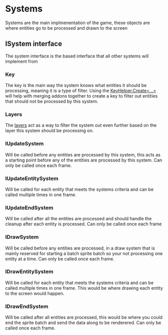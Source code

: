 # Systems
Systems are the main implmenentation of the game, these objects are where entities go to be processed and
drawn to the screen

## ISystem interface
The system interface is the based interface that all other systems will implement from

### Key
The key is the main way the system knows what entities it should be processing, meaning it is a type of filter.  Using the
[KeyHelper.Create<...>](/api/component-system/key-helper) will help with merging addons together to create a key to filter
out entities that should not be processed by this system.
### Layers
The [layers](/api/component-system/layer) act as a way to filter the system out even further based on the layer this system
should be processing on.

### IUpdateSystem
Will be called before any entities are processed by this system, this acts as a starting point before any of the entities
are processed by this system.  Can only be called once each frame.

### IUpdateEntitySystem
Will be called for each entity that meets the systems criteria and can be called multiple times in one frame.

### IUpdateEndSystem
Will be called after all the entities are processed and should handle the cleanup after each entity is processed.  Can only
be called once each frame

### IDrawSystem
Will be called before any entities are processed, in a draw system that is mainly reserved for starting a batch sprite batch so
your not processing one entity at a time. Can only be called once each frame.

### IDrawEntitySystem
Will be called for each entity that meets the systems criteria and can be called multiple times in one frame.  This would be where
drawing each entity to the screen would happen.

### IDrawEndSystem
Will be called after all entities are processed, this would be where you could end the sprite batch and send the data along to be
renderered.  Can only be called once each frame.


